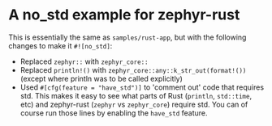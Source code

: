 # A no_std example for zephyr-rust

This is essentially the same as `samples/rust-app`, but with the following changes to make it
`#![no_std]`:
- Replaced `zephyr::` with `zephyr_core::`
- Replaced `println!()` with `zephyr_core::any::k_str_out(format!())` (except where println was 
  to be called explicitly)
- Used `#[cfg(feature = "have_std")]` to 'comment out' code that requires std. This makes it easy to see what parts of Rust (`println`, `std::time`, etc) and zephyr-rust (`zephyr` vs `zephyr_core`) require std. You can of course run those lines by enabling the `have_std` feature.
